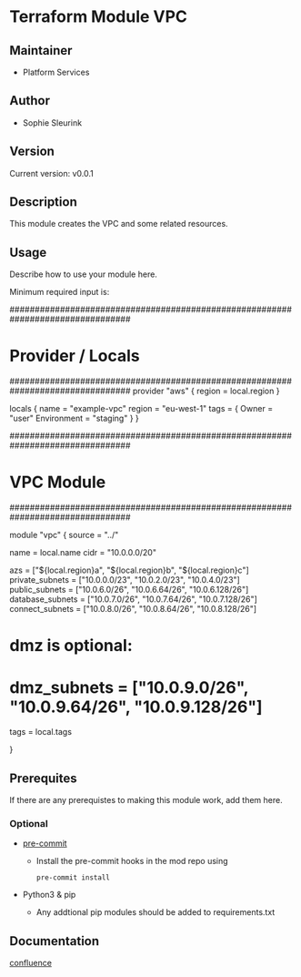 # Terraform Module VPC

## Maintainer

* Platform Services

## Author

* Sophie Sleurink

## Version

Current version: v0.0.1

## Description

This module creates the VPC and some related resources.

## Usage

Describe how to use your module here.

Minimum required input is:

################################################################################
# Provider / Locals 
################################################################################
provider "aws" {
  region = local.region
}

locals {
  name   = "example-vpc"
  region = "eu-west-1"
  tags = {
    Owner       = "user"
    Environment = "staging"
  }
}

################################################################################
# VPC Module
################################################################################

module "vpc" {
  source = "../"

  name = local.name
  cidr = "10.0.0.0/20"

  azs               = ["${local.region}a", "${local.region}b", "${local.region}c"]
  private_subnets   = ["10.0.0.0/23", "10.0.2.0/23", "10.0.4.0/23"]
  public_subnets    = ["10.0.6.0/26", "10.0.6.64/26", "10.0.6.128/26"]
  database_subnets  = ["10.0.7.0/26", "10.0.7.64/26", "10.0.7.128/26"]
  connect_subnets   = ["10.0.8.0/26", "10.0.8.64/26", "10.0.8.128/26"]
# dmz is optional:
  # dmz_subnets       = ["10.0.9.0/26", "10.0.9.64/26", "10.0.9.128/26"]

  tags = local.tags

}

## Prerequites

If there are any prerequistes to making this module work, add them here.

### Optional

* [pre-commit](https://pre-commit.com/#install)
    * Install the pre-commit hooks in the mod repo using

      ```(text)
      pre-commit install
      ```

* Python3 & pip
    * Any addtional pip modules should be added to requirements.txt

## Documentation

[confluence](https://ohpendev.atlassian.net/wiki/spaces/CCE/pages/2062320795/Terraform+Modules)

